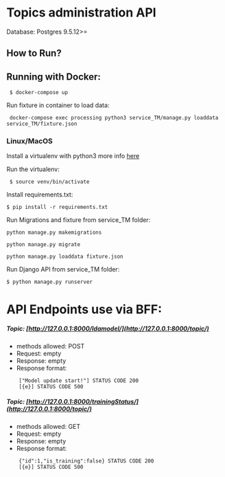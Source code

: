 # Topics administration API
Database: Postgres  9.5.12>=

## How to Run?

## Running with Docker:

``` $ docker-compose up```

Run fixture in container to load data:

``` docker-compose exec processing python3 service_TM/manage.py loaddata service_TM/fixture.json```


### Linux/MacOS

Install a virtualenv with python3 more info [here](https://rukbottoland.com/blog/tutorial-de-python-virtualenv/)


Run the virtualenv:

``` $ source venv/bin/activate```

Install requirements.txt:

``` $ pip install -r requirements.txt ```

Run Migrations and fixture from service_TM folder:

``` python manage.py makemigrations ```

``` python manage.py migrate ```

```python manage.py loaddata fixture.json```

Run Django API from service_TM folder:

``` $ python manage.py runserver ```


# API Endpoints use via BFF:

##### Topic: [http://127.0.0.1:8000/ldamodel/](http://127.0.0.1:8000/topic/)

- methods allowed: POST
- Request: empty
- Response: empty
- Response format:
``` 
    ["Model update start!"] STATUS CODE 200 
    [{e}] STATUS CODE 500
```

##### Topic: [http://127.0.0.1:8000/trainingStatus/](http://127.0.0.1:8000/topic/)

- methods allowed: GET
- Request: empty
- Response: empty
- Response format:
``` 
    {"id":1,"is_training":false} STATUS CODE 200 
    [{e}] STATUS CODE 500
```

